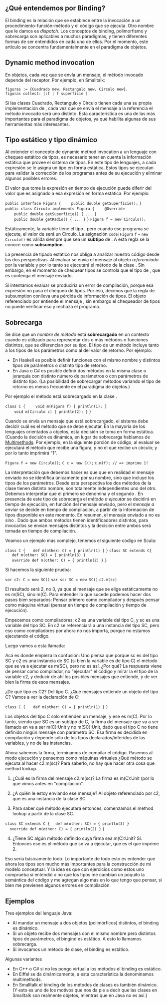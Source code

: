 ¿Qué entendemos por Binding?
----------------------------

El binding es la relación que se establece entre la invocación a un procedimiento-función-método y el código que se ejecuta. Otro nombre que le damos es *dispatch*. Los conceptos de binding, polimorfismo y sobrecarga son aplicables a muchos paradigmas, y tienen diferentes formas de ser entendidos en cada uno de ellos. Por el momento, este artículo se concentra fundamentalmente en el paradigma de objetos.

Dynamic method invocation
-------------------------

En objetos, cada vez que se envía un mensaje, el método invocado depende del receptor. Por ejemplo, en Smalltalk:

`figuras := {Cuadrado new. Rectangulo new. Circulo new}.`
`figuras collect: [:f | f superficie ]`

Si las clases Cuadrado, Rectangulo y Circulo tienen cada una su propia implementación de , cada vez que se envía el mensaje a la referencia el método invocado será uno distinto. Esta característica es una de las más importantes para el paradigma de objetos, ya que habilita algunas de sus herramientas más interesantes.

Tipo estático y tipo dinámico
-----------------------------

Al extender el concepto de dynamic method invocation a un lenguaje con chequeo estático de tipos, es necesario tener en cuenta la información estática que provee el sistema de tipos. En este tipo de lenguajes, a cada expresión se le asigna un tipo en forma estática. Estos tipos se ejecutan para validar la corrección de los programas antes de su ejecución y eliminar algunos posibles errores.

El valor que tome la expresión en tiempo de ejecución puede diferir del valor que es asignado a esa expresión en forma estática. Por ejemplo:

`public interface Figura {`
`    public double getSuperficie();`
`}`
`public class Circulo implements Figura {`
`    @Override`
`    public double getSuperficie() { ... }`
`    `
`    public double getRadio() { ... }`
`}`
`Figura f = new Circulo();`

Estáticamente, la variable tiene el tipo , pero cuando ese programa se ejecute, el valor de será un Circulo. La asignación `code|Figura` `f` `=` `new` `Circulo()` es válida siempre que sea un **subtipo** de . A esta regla se la conoce como **subsumption**.

La presencia de tipado estático nos obliga a analizar nuestro código desde las dos perspectivas. Al evaluar se envía el mensaje al objeto *referenciado* por la variable y por lo tanto se ejecutará el método de la clase . Sin embargo, en el momento de chequear tipos se controla que el tipo de , que es contenga el mensaje enviado.

Si intentamos evaluar se produciría un error de compilación, porque esa expresión no pasa el chequeo de tipos. Por eso, decimos que la regla de subsumption conlleva una pérdida de información de tipos. El objeto referenciado por entiende el mensaje , sin embargo el chequeador de tipos no puede verificar eso y rechaza el programa.

Sobrecarga
----------

Se dice que un *nombre de método* está **sobrecargado** en un contexto cuando es utilizado para representar dos o más métodos o funciones distintos, que se diferencian por su tipo. El tipo de un método incluye tanto a los tipos de los parámetros como al del valor de retorno. Por ejemplo:

-   En Haskell es posible definir funciones con el mismo nombre y distintos tipos de parámetros o distinto tipo de retorno.
-   En Java o C\# es posible definir dos métodos en la misma clase o jerarquía con distinto número de parámetros o con parámetros de distinto tipo. (La posibilidad de sobrecargar métodos variando el tipo de retorno es menos frecuente en el paradigma de objetos.)

Por ejemplo el método está sobrecargado en la clase .

`class C {`
`    void m(Figura f) { println(1); }`
`    void m(Circulo c) { println(2); }`
`}`

Cuando se envía un mensaje que está sobrecargado, el sistema debe decidir cuál es el método que se debe ejecutar. En la mayoría de los lenguajes orientados a objetos, esta decisión se toma en forma estática. (Cuando la decisión es dinámica, en lugar de sobrecarga hablamos de [Multimethods](-multimethods.html). Por ejemplo, en la siguiente porción de código, al evaluar se ejecutará el método que recibe una figura, y no el que recibe un círculo; y por lo tanto imprimirá "1".

`Figura f = new Circulo();`
`C c = new C();`
`c.m(f); // => imprime 1!`

La interpretación que debemos hacer es que que en realidad el mensaje enviado no se identifica únicamente por su nombre, sino que incluye los tipos de los parámetros. Desde esta perspectiva los dos métodos de la clase tienen distinto nombre, son totalmente independientes uno del otro. Debemos interpretar que el primero se denomina y el segundo . En presencia de este tipo de sobrecarga el *método a ejecutar* se decidirá en tiempo de ejecución, en función del mensaje enviado, pero el *mensaje a enviar* se decide en tiempo de compilación, a partir de la información de tipos disponible en este momento. En resumen, el mensaje enviado a no es sino . Dado que ambos métodos tienen identificadores distintos, para invocarlos se envían mensajes distintos y la decisión entre ambos será tomada en tiempo de compilación.

Veamos un ejemplo más complejo, tenemos el siguiente código en Scala:

`class C {`
`   def m(other: C) = { println(1) }`
`}`
`class SC extends C{`
`   def m(other: SC) = { println(3) }`
`   override def m(other: C) = { println(2) }`
`}`

Si hacemos la siguiente prueba:

`var c2: C = new SC()`
`var sc: SC = new SC()`
`c2.m(sc)`

El resultado será 2, no 3, ya que el mensaje que se elige estáticamente no es m(SC), sino m(C). Para entender lo que sucede podemos hacer dos pasos bien separados: Pensar primero como compilador y después pensar como máquina virtual (pensar en tiempo de compilación y tiempo de ejecución).

Empecemos como compiladores: c2 es una variable del tipo C, y sc es una variable del tipo SC. En c2 se referenciará a una instancia del tipo SC, pero eso como compiladores por ahora no nos importa, porque no estamos ejecutando el código.

Luego vamos a esta llamada:

Acá es donde empieza la confusión: Uno piensa que porque sc es del tipo SC y c2 es una instancia de SC (si bien la variable es de tipo C) el método que se va a ejecutar es m(SC), pero no es así. ¿Por qué? La respuesta viene de pensar como compilador, no "ejecutar" el código y mirar la el tipo de la variable c2, y deducir de ahí los posibles mensajes que entiende, y de ver bien la firma de esos mensajes.

¿De qué tipo es C2? Del tipo C. ¿Qué mensajes entiende un objeto del tipo C? Vamos a ver la declaración de C:

`class C {`
`   def m(other: C) = { println(1) }`
`}`

Los objetos del tipo C sólo entienden un mensaje, y ese es m(C). Por lo tanto, siendo que SC es un subtipo de C, la firma del mensaje que va a ser llamado en va a ser m(C):Unit y no m(SC):Unit, dado que el tipo C no tiene definido ningún mensaje con parámetro SC. Esa firma es decidida en compilación y depende sólo de los tipos declarados/inferidos de las variables, y no de las instancias.

Ahora sabemos la firma, terminamos de compilar el código. Pasemos al modo ejecución y pensemos como máquinas virtuales ¿Qué método se ejecuta al hacer c2.m(sc)? Para saberlo, no hay que hacer otra cosa que method lookup.

1. ¿Cuál es la firma del mensaje c2.m(sc)? La firma es m(C):Unit (por lo que vimos antes en "compilación".

2. ¿A quién le estoy enviando ese mensaje? Al objeto referenciado por c2, que es una instancia de la clase SC.

3. Para saber qué método ejecutará entonces, comenzamos el method lookup a partir de la clase SC.

`class SC extends C {`
`  def m(other: SC) = { println(3) }`
`   `
`  override def m(other: C) = { println(2) }`
`}`

4. ¿Tiene SC algún método definido cuya firma sea m(C):Unit? Sí. Entonces ese es el método que se va a ejecutar, que es el que imprime 2.

Eso sería básicamente todo. Lo importante de todo esto es entender que ahora los tipos son mucho más importantes para la construcción de mi modelo conceptual. Y la idea es que con ejercicios como estos uno comprueba si entendió o no que los tipos me cambian un poquito la semántica del código y me agregan algo más en lo que tengo que pensar, si bien me previenen algunos errores en compilación.

Ejemplos
--------

Tres ejemplos del lenguaje Java:

-   Al mandar un mensaje a dos objetos (polimórficos) distintos, el binding es dinámico.
-   Si un objeto recibe dos mensajes con el mismo nombre pero distintos tipos de parámetros, el bingind es estático. A esto lo llamamos sobrecarga.
-   Si invocamos un método de clase, el binding es estático.

Algunas variantes

-   En C++ o C\# si no les pongo virtual a los métodos el binding es estático.
-   En Eiffel se da dinámicamente, a esta característica la denominamos multimethods.
-   En Smalltalk el binding de los métodos de clases es también dinámico. (Y esto es uno de los motivos que nos da pie a decir que las clases en Smalltalk son realmente objetos, mientras que en Java no es así.)

